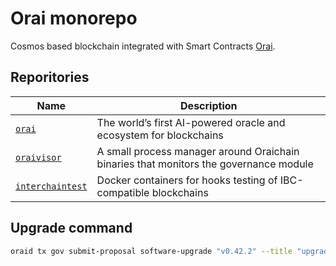 # Orai monorepo

Cosmos based blockchain integrated with Smart Contracts [Orai](https://orai.io).

## Reporitories

| Name                               | Description                                                                           |
| ---------------------------------- | ------------------------------------------------------------------------------------- |
| [`orai`](orai)                     | The world’s first AI-powered oracle and ecosystem for blockchains                     |
| [`oraivisor`](oraivisor)           | A small process manager around Oraichain binaries that monitors the governance module |
| [`interchaintest`](interchaintest) | Docker containers for hooks testing of IBC-compatible blockchains                     |

## Upgrade command

```bash
oraid tx gov submit-proposal software-upgrade "v0.42.2" --title "upgrade Oraichain network to v0.42.2" --description "Please visit https://github.com/oraichain/orai/releases/tag/v0.42.2 to view the CHANGELOG for this upgrade" --from wallet --upgrade-height 21627705 --upgrade-info "https://github.com/oraichain/orai/releases/download/v0.42.2/manifest.json" --deposit 10000000orai --chain-id Oraichain -y -b block --gas-prices 0.001orai --gas 20000000 --node https://rpc.orai.io:443
```

